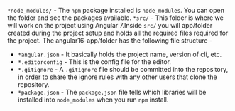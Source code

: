`*node_modules/` - The `npm` package installed is `node_modules`. You can open the folder and see the packages available.
`*src/` - This folder is where we will work on the project using Angular 7.Inside `src/` you will app/folder created during the project setup and holds all the required files required for the project.
The angular16-app/folder has the following file structure -
- `*angular.json` - It basically holds the project name, version of cli, etc.
- `*.editorconfig` - This is the config file for the editor.
- `*.gitignore` - A `.gitignore` file should be committed into the repository, in order to share the ignore rules with any other users that clone the repository.
- `*package.json` - The `package.json` file tells which libraries will be installed into `node_modules` when you run `npm` install.
